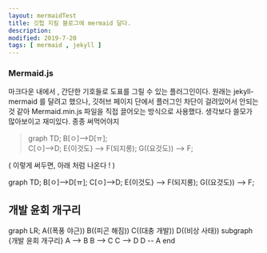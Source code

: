 ```yaml
---
layout: mermaidTest
title: 깃헙 지킬 블로그에 mermaid 달다. 
description: 
modified: 2019-7-20
tags: [ mermaid , jekyll ] 
---
```


### Mermaid.js 

마크다운 내에서 , 간단한 기호들로 도표를 그릴 수 있는 플러그인이다.
원래는 jekyll-mermaid 를 달려고 했으나, 깃허브 페이지 단에서 플러그인 차단이 걸려있어서 안되는 것 같아
Mermaid.min.js 파일을 직접 끌어오는 방식으로 사용했다. 
생각보다 쓸모가 많아보이고 재미있다. 
종종 써먹어야지 

>graph TD;
>   B[ㅇ]-->D[ㅠ];    
>   C[ㅇ]-->D;
>   E{이것도} --> F(되지롱);
>   G((요것도)) --> F;

( 이렇게 써두면, 아래 처럼 나온다 ! )
<div class="mermaid">
graph TD;
    B[ㅇ]-->D[ㅠ];
    C[ㅇ]-->D;
    E{이것도} --> F(되지롱);
    G((요것도)) --> F;
</div>

## 개발 윤회 개구리
<div class="mermaid">
graph LR;
    A((폭풍 야근))
    B((피곤 해짐))
    C((대충 개발))
    D((비상 사태))
    subgraph {개발 윤회 개구리}
    A --> B
    B --> C
    C --> D
    D -- A
    end
</div>